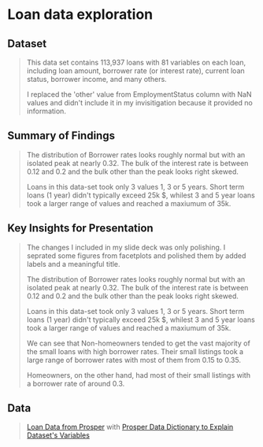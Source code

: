 # Loan data exploration 


## Dataset

> This data set contains 113,937 loans with 81 variables on each loan, including loan amount, borrower rate (or interest rate), current loan status, borrower income, and many others.
> 
> I replaced the 'other' value from EmploymentStatus column with NaN values and didn't include it in my invisitigation because it provided no information.


## Summary of Findings

> The distribution of Borrower rates looks roughly normal but with an isolated peak at nearly 0.32. The bulk of the interest rate is between 0.12 and 0.2 and the bulk other than the peak looks right skewed.
> 
> Loans in this data-set took only 3 values 1, 3 or 5 years. Short term loans (1 year) didn't typically exceed 25k $, whilest 3 and 5 year loans took a larger range of values and reached a maxiumum of 35k.


## Key Insights for Presentation

> The changes I included in my slide deck was only polishing. I seprated some figures from facetplots and polished them by added labels and a meaningful title.
> 
> The distribution of Borrower rates looks roughly normal but with an isolated peak at nearly 0.32. The bulk of the interest rate is between 0.12 and 0.2 and the bulk other than the peak looks right skewed.
> 
> Loans in this data-set took only 3 values 1, 3 or 5 years. Short term loans (1 year) didn't typically exceed 25k $, whilest 3 and 5 year loans took a larger range of values and reached a maxiumum of 35k.
> 
> We can see that Non-homeowners tended to get the vast majority of the small loans with high borrower rates. Their small listings took a large range of borrower rates with most of them from 0.15 to 0.35.
> 
> Homeowners, on the other hand, had most of their small listings with a borrower rate of around 0.3.


## Data

> [Loan Data from Prosper](https://www.google.com/url?q=https://s3.amazonaws.com/udacity-hosted-downloads/ud651/prosperLoanData.csv&sa=D&ust=1554486256021000) with [Prosper Data Dictionary to Explain Dataset's Variables](https://docs.google.com/spreadsheets/d/1gDyi_L4UvIrLTEC6Wri5nbaMmkGmLQBk-Yx3z0XDEtI/edit#gid=0)
